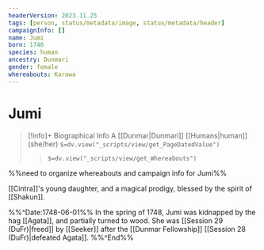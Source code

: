 ```yaml
---
headerVersion: 2023.11.25
tags: [person, status/metadata/image, status/metadata/header]
campaignInfo: []
name: Jumi
born: 1746
species: human
ancestry: Dunmari
gender: female
whereabouts: Karawa
---
```

# Jumi
>[!info]+ Biographical Info
> A [[Dunmar|Dunmari]] [[Humans|human]] (she/her)
> `$=dv.view("_scripts/view/get_PageDatedValue")`
>> `$=dv.view("_scripts/view/get_Whereabouts")`

%%need to organize whereabouts and campaign info for Jumi%%

[[Cintra]]'s young daughter, and a magical prodigy, blessed by the spirit of [[Shakun]]. 

%%^Date:1748-06-01%%
In the spring of 1748, Jumi was kidnapped by the hag [[Agata]], and partially turned to wood. She was [[Session 29 (DuFr)|freed]] by [[Seeker]] after the [[Dunmar Fellowship]] [[Session 28 (DuFr)|defeated Agata]].
%%^End%%